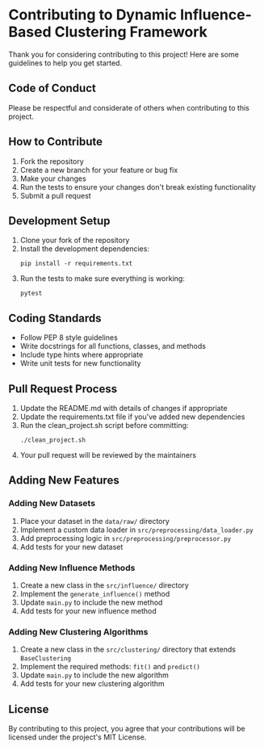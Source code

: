 # Contributing to Dynamic Influence-Based Clustering Framework

Thank you for considering contributing to this project! Here are some guidelines to help you get started.

## Code of Conduct

Please be respectful and considerate of others when contributing to this project.

## How to Contribute

1. Fork the repository
2. Create a new branch for your feature or bug fix
3. Make your changes
4. Run the tests to ensure your changes don't break existing functionality
5. Submit a pull request

## Development Setup

1. Clone your fork of the repository
2. Install the development dependencies:
   ```
   pip install -r requirements.txt
   ```
3. Run the tests to make sure everything is working:
   ```
   pytest
   ```

## Coding Standards

- Follow PEP 8 style guidelines
- Write docstrings for all functions, classes, and methods
- Include type hints where appropriate
- Write unit tests for new functionality

## Pull Request Process

1. Update the README.md with details of changes if appropriate
2. Update the requirements.txt file if you've added new dependencies
3. Run the clean_project.sh script before committing:
   ```
   ./clean_project.sh
   ```
4. Your pull request will be reviewed by the maintainers

## Adding New Features

### Adding New Datasets

1. Place your dataset in the `data/raw/` directory
2. Implement a custom data loader in `src/preprocessing/data_loader.py`
3. Add preprocessing logic in `src/preprocessing/preprocessor.py`
4. Add tests for your new dataset

### Adding New Influence Methods

1. Create a new class in the `src/influence/` directory
2. Implement the `generate_influence()` method
3. Update `main.py` to include the new method
4. Add tests for your new influence method

### Adding New Clustering Algorithms

1. Create a new class in the `src/clustering/` directory that extends `BaseClustering`
2. Implement the required methods: `fit()` and `predict()`
3. Update `main.py` to include the new algorithm
4. Add tests for your new clustering algorithm

## License

By contributing to this project, you agree that your contributions will be licensed under the project's MIT License.
